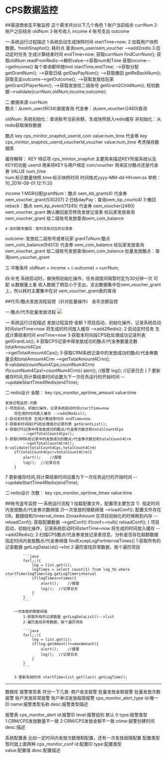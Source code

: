 # CPS数据监控


##渠道商收支平衡监控
这个需求共分以下几个角色
1·账户当前结余 currNum
2·账户之前结余 oldNum
3·账号收入    income
4·账号支出	 outcome

一·系统运行过程描述
	1·系统启动生成快照时间 startTime=now;
	2·加载用户快照数据，freshSnaphot();  耗时点
		查询oem_user/oem_voucher -->add2redis
	3·启动定时任务
		生成计算结束时间 endTime=now;
		获取currNum findCurrNum();
		获取oldNum readFromRedis-->解析value-->获取num和Time
		获取income-->getIncome()  每个查询都伴随limit startTime,endTime;
			-->获取分配 getGrantNum();
			-->获取日结 getDayPayNum();
			-->获取撤回 getReBackNum();
		获取支出outcome-->getOutcome();
			-->获取发放给玩家 getGrant2PlayerNum();
			-->获取发放给二级账号 getGrant2ChildNum();
		校验数据-->validate(currNum,oldNum,income,outcome);
	
二·数据来源
currNum  
酷点：从oem_user(9034)直接查询
代金券：从oem_voucher(2460)查询

oldNum:
系统初始化：查询账号当前余额，生成快照放入redis缓存
非初始化：从redis获取保存数据

酷点
key cps_minitor_snaphot_userid_coin value:num_time
代金券
key cps_minitor_snaphot_userid_voucherId_voucher value:num_time
考虑保存数据库

缓存解释：
KEY  特征项 cps_minitor_snaphot  主要用来描述KEY所属系统以及KEY的功能
		userid	用来将KEY与用户绑定
		coin/voucher	用来区分酷点还是代金券
VALUE	num_time	
		num:标示数量快照
		time:标示快照时间 时间格式yyyy-MM-dd HH:mm:ss
		举例：10_2016-09-01 12:11:20

income
	1·MGR分配grantNum：酷点 oem_kb_grant(4)  代金券 oem_voucher_grant(530207)
	2·日结dayPay：查询oem_kp_count(4)
	3·撤回 reback：酷点 oem_kp_event(11245)  代金券  oem_voucher(2460)
	oem_voucher_grant 确认撤回是否修改发放记录表
	给玩家发放查询oem_voucher_grant 给二级账号发放查询oem_coin_balance
	
	4·定时脚本撤回：暂时没有对应的记录表

outcome:
	发放给二级账号或者玩家 grantToNum:酷点 oem_coin_balance(94513)  代金券 oem_coin_balance
	给玩家发放查询oem_voucher_grant 给二级账号发放查询oem_coin_balance
	批量发放酷点：查询oem_voucher_grant
	
		
三·平衡条件
oldNum + income + (-outcome) = currNum;

四·补充
	系统启动时，做快照初始化操作，任务调度间隔暂时定为30分钟一次 可配
从数据量上看 收入数据了明显小于支出，支出数据集中在oem_voucher_grant上，所以耗时主要集中在对
oem_voucher_grant表的查询


##代币/酷点发放流程监控（针对批量操作）
金币总额监控

一·酷点/代币批量发放流程
![](media/14742677168004/14742801595645.jpg)


一·系统运行过程描述
	发放过程监控·金额
	1·项目启动，初始化操作，记录系统启动时间startTime=now
		将生成的时间放入缓存 -->add2Redis();
	2·启动定时任务 生成计算结束时间 endTime=now
	3·获取本时间段CPS批处理成功记录列表 getGrantList();
	4·获取CPS记录中得发放成功的酷点/代金券数量总数totalAmount4Cps  
			-->getTotalAmount4Cps();
	5·获取CRM系统记录中的发放成功的酷点/代金券数量总和totalAmount4Crm 
			-->getTotalAmount4Crm();
	6·validate(countNum4Cps,countNum4Crm)
		if(countNum4Cps!=countNum4Crm){
			alert();	//报警
			log();	//记录日志
		}
  7·更新缓存时间,将计算结束时间设置为下一次任务运行的开始时间			-->updateStartTime4Redis(endTime);
  
 二·redis设计
 	金额：
 	key cps_monitor_oprtime_amount value:time
 	
 	发放过程监控·次数
 	1·项目启动，初始化操作，记录系统启动时间startTime=now
		将生成的时间放入缓存 -->add2Redis();
	2·启动定时任务 生成计算结束时间 endTime=now
	3·获取本时间段CPS批处理成功记录列表 getGrantList();
	4·获取CPS记录中得发放成功的酷点/代金券次数总和totalCount4Cps  
			-->getTotalCount4Cps();
	5·获取CRM系统记录中的发放成功的酷点/代金券次数总和totalCount4Crm 
			-->getTotalCount4Crm();
	6·validate(totalCount4Cps,totalCount4Crm)
		if(totalCount4Cps!=totalCount4Crm){
			alert();	//报警
			log();	//记录日志
		}
  7·更新缓存时间,将计算结束时间设置为下一次任务运行的开始时间			-->updateStartTime4Redis(endTime);
 	
 二·redis设计
 	次数：
 	key cps_monitor_oprtime_times  value:time


##账号盗号监控
一·系统运行流程
	1·加载配置文件，配置项主要包含 
		1）指定时间内发放酷点/代金券次数阀值 2)一次发放的限额阀值
		-->loadConf();
		配置文件存在DB，数据结构1)interval_times  2)maxAmount
		在项目初始化的时候刷到内存 --reloadConf();
		获取配置数据  -->getConf()
		if(conf==null){
			reloadConf();
		}
		项目启动，初始化操作，记录系统启动时间startTime=now
		将生成的时间放入缓存 -->add2Redis();
	2·扫描CPS酷点/代金券发放记录表信息，分析是否存在超额数据
		指定时间内发放酷点/代金券阀值
		findExcepLogForIntervalTimes()
			1·获取所有的记录数据 getLogDataList()-->list
			2·遍历查找异常数据，挨个遍历项目
			
			```java
			for(;;){
				log = list.get(i);
				logTimes = select count(1) from log_tb where 			startTime<logTime<log.getLogTime+interval
				if(logTimes>=times){
					alert();	//报警
					log();	//记录日志
				}
			}
			```
			
		一次发放的限额阀值
			1·获取所有的记录数据 getLogDataList()-->list
			2·遍历查找异常数据，挨个遍历项目
			
			```java
			for(;;){
				log = list.get(i);
				if(log.getAmout()>=maxAmount){
					alert();	//报警
					log();	//记录日志
				}
			}
			```
			
		3·更新系统时间 startTime=list.get(last).getLogTime();
		
		
--------------------------------------------------------		  
数据库
报警类型表 共分一下几类:
商户收支报警 批量发放金额报警 批量发放次数报警 
账户发放异常报警 账户单词发放超限报警
cps_monitor_alert_type
id:唯一ID
name:报警类型名称
desc:报警类型描述

报警表
cps_monitor_alert
id:报警ID
level:报警级别 默认 0 
type:报警类型    1·CRM/CPS发放数量不一致  2·CRM/CPS发放金额不一致
ctime:报警创建时间
desc:描述

系统配置表
比如一定时间内发放次数限制配置，还有一次发放超限配置
配置类型暂时就上面两种
cps_monitor_conf
id:配置ID
type:配置类型  
value:配置值
desc:配置描述




